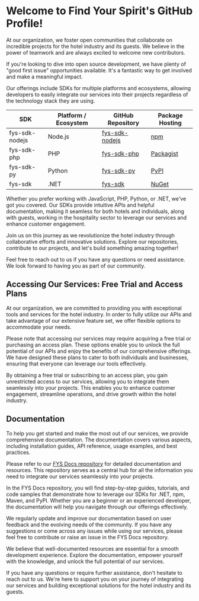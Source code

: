 # Welcome to Find Your Spirit's GitHub Profile!

At our organization, we foster open communities that collaborate on incredible projects for the hotel industry and its guests. We believe in the power of teamwork and are always excited to welcome new contributors.

If you're looking to dive into open source development, we have plenty of "good first issue" opportunities available. It's a fantastic way to get involved and make a meaningful impact.

Our offerings include SDKs for multiple platforms and ecosystems, allowing developers to easily integrate our services into their projects regardless of the technology stack they are using.

| SDK            | Platform / Ecosystem | GitHub Repository                                 | Package Hosting                        |
|----------------|----------------------|---------------------------------------------------|----------------------------------------|
| fys-sdk-nodejs | Node.js              | [fys-sdk-nodejs](https://github.com/FindYourSpirit/fys-sdk-nodejs) | [npm](https://www.npmjs.com/package/fys-sdk-nodejs)     |
| fys-sdk-php    | PHP                  | [fys-sdk-php](https://github.com/FindYourSpirit/fys-sdk-php)       | [Packagist](https://packagist.org/packages/findyourspirit/fys-sdk-php) |
| fys-sdk-py     | Python               | [fys-sdk-py](https://github.com/FindYourSpirit/fys-sdk-py)         | [PyPI](https://pypi.org/project/fys-sdk-py) |
| fys-sdk        | .NET                 | [fys-sdk](https://github.com/FindYourSpirit/fys-sdk)               | [NuGet](https://www.nuget.org/packages/fys-sdk)       |


Whether you prefer working with JavaScript, PHP, Python, or .NET, we've got you covered. Our SDKs provide intuitive APIs and helpful documentation, making it seamless for both hotels and individuals, along with guests, working in the hospitality sector to leverage our services and enhance customer engagement.

Join us on this journey as we revolutionize the hotel industry through collaborative efforts and innovative solutions. Explore our repositories, contribute to our projects, and let's build something amazing together!

Feel free to reach out to us if you have any questions or need assistance. We look forward to having you as part of our community.

## Accessing Our Services: Free Trial and Access Plans
At our organization, we are committed to providing you with exceptional tools and services for the hotel industry. In order to fully utilize our APIs and take advantage of our extensive feature set, we offer flexible options to accommodate your needs.

Please note that accessing our services may require acquiring a free trial or purchasing an access plan. These options enable you to unlock the full potential of our APIs and enjoy the benefits of our comprehensive offerings. We have designed these plans to cater to both individuals and businesses, ensuring that everyone can leverage our tools effectively.

By obtaining a free trial or subscribing to an access plan, you gain unrestricted access to our services, allowing you to integrate them seamlessly into your projects. This enables you to enhance customer engagement, streamline operations, and drive growth within the hotel industry.

## Documentation

To help you get started and make the most out of our services, we provide comprehensive documentation. The documentation covers various aspects, including installation guides, API reference, usage examples, and best practices.

Please refer to our [FYS Docs repository](https://github.com/FindYourSpirit/fys-docs) for detailed documentation and resources. This repository serves as a central hub for all the information you need to integrate our services seamlessly into your projects.

In the FYS Docs repository, you will find step-by-step guides, tutorials, and code samples that demonstrate how to leverage our SDKs for .NET, npm, Maven, and PyPI. Whether you are a beginner or an experienced developer, the documentation will help you navigate through our offerings effectively.

We regularly update and improve our documentation based on user feedback and the evolving needs of the community. If you have any suggestions or come across any issues while using our services, please feel free to contribute or raise an issue in the FYS Docs repository.

We believe that well-documented resources are essential for a smooth development experience. Explore the documentation, empower yourself with the knowledge, and unlock the full potential of our services.

If you have any questions or require further assistance, don't hesitate to reach out to us. We're here to support you on your journey of integrating our services and building exceptional solutions for the hotel industry and its guests.
